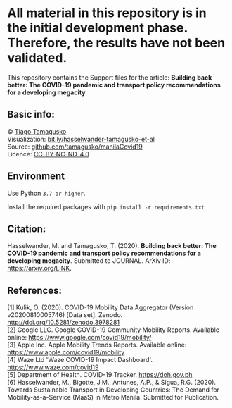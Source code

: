# All material in this repository is in the initial development phase. Therefore, the results have not been validated.

This repository contains the Support files for the article: **Building back better: The COVID-19 pandemic and transport policy recommendations for a developing megacity**

## Basic info:
© [Tiago Tamagusko](https://tamagusko.github.io)  
Visualization: [bit.ly/hasselwander-tamagusko-et-al](https://bit.ly/hasselwander-tamagusko-et-al)  
Source: [github.com/tamagusko/manilaCovid19](https://github.com/tamagusko/manilaCovid19)  
Licence: [CC-BY-NC-ND-4.0](https://creativecommons.org/licenses/by-nc-nd/4.0/) 

## Environment

Use Python `3.7 or higher`.

Install the required packages with `pip install -r requirements.txt`

<!-- # Links -->
    
<!-- >  [Support codes]('/manila.ipynb') -->

## Citation:
Hasselwander, M. and Tamagusko, T. (2020). **Building back better: The COVID-19 pandemic and transport policy recommendations for a developing megacity**. Submitted to JOURNAL. ArXiv ID: https://arxiv.org/LINK.

## References:
[1] Kulik, O. (2020). COVID-19 Mobility Data Aggregator (Version v20200810005746) [Data set]. Zenodo. http://doi.org/10.5281/zenodo.3978281  
[2] Google LLC. Google COVID-19 Community Mobility Reports. Available online: https://www.google.com/covid19/mobility/  
[3]  Apple Inc. Apple Mobility Trends Reports. Available online: https://www.apple.com/covid19/mobility  
[4] Waze Ltd 'Waze COVID-19 Impact Dashboard'. https://www.waze.com/covid19  
[5]  Department of Health.  COVID-19 Tracker. https://doh.gov.ph  
[6] Hasselwander, M., Bigotte, J.M., Antunes, A.P., & Sigua, R.G. (2020). Towards Sustainable Transport in Developing Countries: The Demand for Mobility-as-a-Service (MaaS) in Metro Manila. Submitted for Publication.


